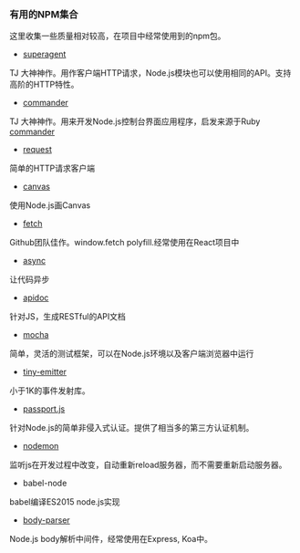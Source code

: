 ### 有用的NPM集合

这里收集一些质量相对较高，在项目中经常使用到的npm包。

- [superagent](https://www.npmjs.com/package/superagent)

TJ 大神神作。用作客户端HTTP请求，Node.js模块也可以使用相同的API。支持高阶的HTTP特性。


- [commander](https://www.npmjs.com/package/commander)

TJ 大神神作。用来开发Node.js控制台界面应用程序，启发来源于Ruby [commander](https://github.com/tj/commander)


- [request](https://www.npmjs.com/package/request)

简单的HTTP请求客户端

- [canvas](https://www.npmjs.com/package/canvas)

使用Node.js画Canvas

- [fetch](https://github.com/github/fetch)

Github团队佳作。window.fetch polyfill.经常使用在React项目中

- [async](https://www.npmjs.com/package/async)

让代码异步

- [apidoc](https://www.npmjs.com/package/apidoc)

针对JS，生成RESTful的API文档

- [mocha](https://www.npmjs.com/package/mocha)

简单，灵活的测试框架，可以在Node.js环境以及客户端浏览器中运行

- [tiny-emitter](https://www.npmjs.com/package/tiny-emitter)

小于1K的事件发射库。

- [passport.js](https://www.npmjs.com/package/passport)

针对Node.js的简单非侵入式认证。提供了相当多的第三方认证机制。

- [nodemon](https://www.npmjs.com/package/nodemon)

监听js在开发过程中改变，自动重新reload服务器，而不需要重新启动服务器。

- babel-node

babel编译ES2015 node.js实现

- [body-parser](https://www.npmjs.com/package/body-parser)

Node.js body解析中间件，经常使用在Express, Koa中。